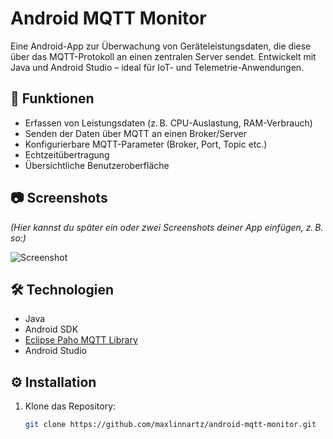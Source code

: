 # Android MQTT Monitor

Eine Android-App zur Überwachung von Geräteleistungsdaten, die diese über das MQTT-Protokoll an einen zentralen Server sendet. Entwickelt mit Java und Android Studio – ideal für IoT- und Telemetrie-Anwendungen.

## 🚀 Funktionen

- Erfassen von Leistungsdaten (z. B. CPU-Auslastung, RAM-Verbrauch)
- Senden der Daten über MQTT an einen Broker/Server
- Konfigurierbare MQTT-Parameter (Broker, Port, Topic etc.)
- Echtzeitübertragung
- Übersichtliche Benutzeroberfläche

## 📷 Screenshots

*(Hier kannst du später ein oder zwei Screenshots deiner App einfügen, z. B. so:)*

![Screenshot](screenshots/main_screen.png)

## 🛠️ Technologien

- Java
- Android SDK
- [Eclipse Paho MQTT Library](https://www.eclipse.org/paho/)
- Android Studio

## ⚙️ Installation

1. Klone das Repository:
   ```bash
   git clone https://github.com/maxlinnartz/android-mqtt-monitor.git
